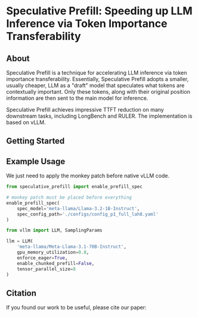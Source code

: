 # Speculative Prefill: Speeding up LLM Inference via Token Importance Transferability

## About
Speculative Prefill is a technique for accelerating LLM inference via token importance transferability. Essentially, Speculative Prefill adopts a smaller, usually cheaper, LLM as a "draft" model that speculates what tokens are contextually important. Only these tokens, along with their original position information are then sent to the main model for inference. 

Speculative Prefill achieves impressive TTFT reduction on many downstream tasks, including LongBench and RULER. The implementation is based on vLLM. 

## Getting Started

## Example Usage
We just need to apply the monkey patch before native vLLM code. 
```python
from speculative_prefill import enable_prefill_spec

# monkey patch must be placed before everything
enable_prefill_spec(
    spec_model='meta-llama/Llama-3.2-1B-Instruct', 
    spec_config_path='./configs/config_p1_full_lah8.yaml'
)

from vllm import LLM, SamplingParams

llm = LLM(
    'meta-llama/Meta-Llama-3.1-70B-Instruct', 
    gpu_memory_utilization=0.8, 
    enforce_eager=True, 
    enable_chunked_prefill=False, 
    tensor_parallel_size=8
)
```

## Citation
If you found our work to be useful, please cite our paper: 
